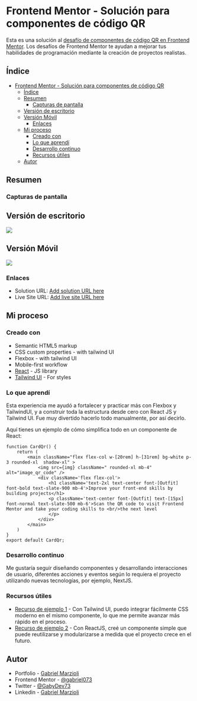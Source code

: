 # Frontend Mentor - Solución para componentes de código QR

Esta es una solución al [desafío de componentes de código QR en Frontend Mentor](https://www.frontendmentor.io/challenges/qr-code-component-iux_sIO_H). Los desafíos de Frontend Mentor te ayudan a mejorar tus habilidades de programación mediante la creación de proyectos realistas.

## Índice

- [Frontend Mentor - Solución para componentes de código QR](#frontend-mentor---solución-para-componentes-de-código-qr)
  - [Índice](#índice)
  - [Resumen](#resumen)
    - [Capturas de pantalla](#capturas-de-pantalla)
  - [Versión de escritorio](#versión-de-escritorio)
  - [Versión Móvil](#versión-móvil)
    - [Enlaces](#enlaces)
  - [Mi proceso](#mi-proceso)
    - [Creado con](#creado-con)
    - [Lo que aprendí](#lo-que-aprendí)
    - [Desarrollo continuo](#desarrollo-continuo)
    - [Recursos útiles](#recursos-útiles)
  - [Autor](#autor)

## Resumen

### Capturas de pantalla

## Versión de escritorio

![](../design/screensResults/frontendMentor-qr_desktop.png)

## Versión Móvil

![](../proyect-qr/src/design/screensResults/frontendMentor-qr_mobile.png)

### Enlaces

- Solution URL: [Add solution URL here](https://github.com/gabriel073/git-test/)
- Live Site URL: [Add live site URL here](https://frontendmentor-qrapp.netlify.app/)

## Mi proceso

### Creado con

- Semantic HTML5 markup
- CSS custom properties - with tailwind UI
- Flexbox - with tailwind UI
- Mobile-first workflow
- [React](https://reactjs.org/) - JS library
- [Tailwind UI](https://tailwindcss.com/) - For styles

### Lo que aprendí

Esta experiencia me ayudó a fortalecer y practicar más con Flexbox y TailwindUI, y a construir toda la estructura desde cero con React JS y Tailwind UI. Fue muy divertido hacerlo todo manualmente, por así decirlo.

Aquí tienes un ejemplo de cómo simplifica todo en un componente de React:

```Component React
function CardQr() {
    return (
        <main className="flex flex-col w-[20rem] h-[31rem] bg-white p-3 rounded-xl  shadow-xl" >
            <img src={img} className=" rounded-xl mb-4" alt="image_qr_code" />
            <div className='flex flex-col'>
                <h1 className='text-2xl text-center font-[Outfit] font-bold text-slate-900 mb-4'>Improve your front-end skills by building projects</h1>
                <p className='text-center font-[Outfit] text-[15px] font-normal text-slate-500 mb-6'>Scan the QR code to visit Frontend Mentor and take your coding skills to <br/>the next level
                </p>
            </div>
        </main>
    )
}
export default CardQr;
```

### Desarrollo continuo

Me gustaría seguir diseñando componentes y desarrollando interacciones de usuario, diferentes acciones y eventos según lo requiera el proyecto utilizando nuevas tecnologías, por ejemplo, NextJS.

### Recursos útiles

- [Recurso de ejemplo 1](https://tailwindcss.com/) - Con Tailwind UI, puedo integrar fácilmente CSS moderno en el mismo componente, lo que me permite avanzar más rápido en el proceso.
- [Recurso de ejemplo 2](https://react.dev/) - Con ReactJS, creé un componente simple que puede reutilizarse y modularizarse a medida que el proyecto crece en el futuro.

## Autor

- Portfolio - [Gabriel Marzioli](https://portfolio-fullstack-pi.vercel.app/)
- Frontend Mentor - [@gabriel073](https://www.frontendmentor.io/profile/gabriel073)
- Twitter - [@GabyDev73](https://x.com/GabyDev73)
- Linkedin - [Gabriel Marzioli](https://www.linkedin.com/in/gabriel-marzioli/)

